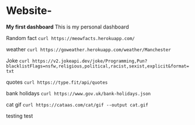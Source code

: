 # Website-
**My first dashboard** 
This is my personal dashboard 

Random fact 
```curl https://meowfacts.herokuapp.com/```

weather 
```curl https://goweather.herokuapp.com/weather/Manchester```

Joke 
```curl https://v2.jokeapi.dev/joke/Programming,Pun?blacklistFlags=nsfw,religious,political,racist,sexist,explicit&format=txt```

quotes 
```curl https://type.fit/api/quotes```

bank holidays 
```curl https://www.gov.uk/bank-holidays.json```

cat gif 
```curl https://cataas.com/cat/gif --output cat.gif```

testing
test
